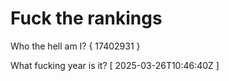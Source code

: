 # Fuck the rankings

Who the hell am I?
{ 17402931 }

What fucking year is it?
[ 2025-03-26T10:46:40Z ]
